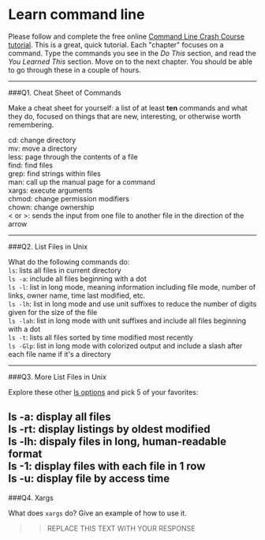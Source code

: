 # Learn command line

Please follow and complete the free online [Command Line Crash Course
tutorial](http://cli.learncodethehardway.org/book/). This is a great,
quick tutorial. Each "chapter" focuses on a command. Type the commands
you see in the _Do This_ section, and read the _You Learned This_
section. Move on to the next chapter. You should be able to go through
these in a couple of hours.

---

###Q1.  Cheat Sheet of Commands  

Make a cheat sheet for yourself: a list of at least **ten** commands and what they do, focused on things that are new, interesting, or otherwise worth remembering.

cd: change directory  
mv: move a directory  
less: page through the contents of a file  
find: find files  
grep: find strings within files  
man: call up the manual page for a command  
xargs: execute arguments  
chmod: change permission modifiers  
chown: change ownership  
< or >: sends the input from one file to another file in the direction of the arrow 

---

###Q2.  List Files in Unix   

What do the following commands do:  
`ls`: lists all files in current directory  
`ls -a`: include all files beginning with a dot  
`ls -l`:  list in long mode, meaning information including file mode, number of links, owner name, time last modified, etc.  
`ls -lh`: list in long mode and use unit suffixes to reduce the number of digits given for the size of the file  
`ls -lah`: list in long mode with unit suffixes and include all files beginning with a dot  
`ls -t`: lists all files sorted by time modified most recently  
`ls -Glp`: list in long mode with colorized output and include a slash after each file name if it's a directory

---

###Q3.  More List Files in Unix  

Explore these other [ls options](http://www.techonthenet.com/unix/basic/ls.php) and pick 5 of your favorites:

ls -a: display all files  
ls -rt: display listings by oldest modified  
ls -lh: dispaly files in long, human-readable format  
ls -1: display files with each file in 1 row  
ls -u: display file by access time
---

###Q4.  Xargs   

What does `xargs` do? Give an example of how to use it.

> > REPLACE THIS TEXT WITH YOUR RESPONSE

 

